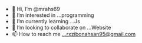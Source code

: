 - 👋 Hi, I’m @mrahs69
- 👀 I’m interested in ...programming
- 🌱 I’m currently learning ...Js
- 💞️ I’m looking to collaborate on ...Website
- 📫 How to reach me ...rxzibonahsan95@gmail.com

<!---
mrahs69/mrahs69 is a ✨ special ✨ repository because its `README.md` (this file) appears on your GitHub profile.
You can click the Preview link to take a look at your changes.
--->
